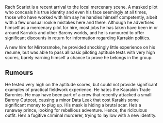 Rach Scarlet is a recent arrival to the local mercenary scene. A masked pilot who conceals his true identity and even his face seemingly at all times, those who have worked with him say he handles himself competently, albeit with a few unusual rookie mistakes here and there. Although he advertises himself as a mercenary pilot for hire, most jobs he has taken have been in or around Karrakis and other Barony worlds, and he is rumoured to offer significant discounts in return for information regarding Karrakin politics. 

A new hire for Mirrorsmoke, he provided shockingly little experience on his resume, but was able to pass all basic piloting aptitude tests with very high scores, barely earning himself a chance to prove he belongs in the group.

## Rumours

He tested very high on the aptitude scores, but could not provide significant examples of practical fieldwork experience.
He hates the Kaarakin Trade Baronies.
He may have been part of a crew that recently attacked a small Barony Outpost, causing a minor Data Leak that cost Karakis some significant money to plug up.
His mask is hiding a brutal scar.
He’s a runaway prince, looking for rebellious adventure. Hence, the ridiculous outfit. 
He’s a fugitive criminal murderer, trying to lay low with a new identity.
